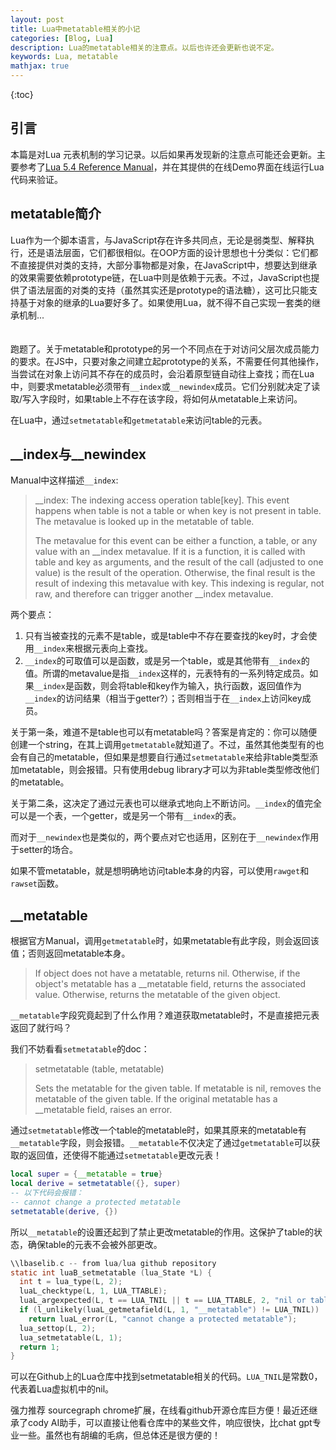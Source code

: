 ```yaml
---
layout: post
title: Lua中metatable相关的小记
categories: [Blog, Lua]
description: Lua的metatable相关的注意点。以后也许还会更新也说不定。
keywords: Lua, metatable
mathjax: true
---
```


{:toc}

## 引言

本篇是对Lua 元表机制的学习记录。以后如果再发现新的注意点可能还会更新。主要参考了[Lua 5.4 Reference Manual](http://www.lua.org/manual/5.4/manual.html)，并在其提供的在线Demo界面在线运行Lua代码来验证。


## metatable简介

Lua作为一个脚本语言，与JavaScript存在许多共同点，无论是弱类型、解释执行，还是语法层面，它们都很相似。在OOP方面的设计思想也十分类似：它们都不直接提供对类的支持，大部分事物都是对象，在JavaScript中，想要达到继承的效果需要依赖prototype链，在Lua中则是依赖于元表。不过，JavaScript也提供了语法层面的对类的支持（虽然其实还是prototype的语法糖），这可比只能支持基于对象的继承的Lua要好多了。如果使用Lua，就不得不自己实现一套类的继承机制...
<br />
<br />
<br />
跑题了。关于metatable和prototype的另一个不同点在于对访问父层次成员能力的要求。在JS中，只要对象之间建立起prototype的关系，不需要任何其他操作，当尝试在对象上访问其不存在的成员时，会沿着原型链自动往上查找；而在Lua中，则要求metatable必须带有`__index`或`__newindex`成员。它们分别就决定了读取/写入字段时，如果table上不存在该字段，将如何从metatable上来访问。

在Lua中，通过`setmetatable`和`getmetatable`来访问table的元表。

## __index与__newindex

Manual中这样描述`__index`:
> __index: The indexing access operation table[key]. This event happens when table is not a table or when key is not present in table. The metavalue is looked up in the metatable of table.
> 
> The metavalue for this event can be either a function, a table, or any value with an __index metavalue. If it is a function, it is called with table and key as arguments, and the result of the call (adjusted to one value) is the result of the operation. Otherwise, the final result is the result of indexing this metavalue with key. This indexing is regular, not raw, and therefore can trigger another __index metavalue.

两个要点：
1. 只有当被查找的元素不是table，或是table中不存在要查找的key时，才会使用`__index`来根据元表向上查找。
2. `__index`的可取值可以是函数，或是另一个table，或是其他带有`__index`的值。所谓的metavalue是指`__index`这样的，元表特有的一系列特定成员。如果`__index`是函数，则会将table和key作为输入，执行函数，返回值作为`__index`的访问结果（相当于getter?）；否则相当于在`__index`上访问key成员。


关于第一条，难道不是table也可以有metatable吗？答案是肯定的：你可以随便创建一个string，在其上调用`getmetatable`就知道了。不过，虽然其他类型有的也会有自己的metatable，但如果是想要自行通过`setmetatable`来给非table类型添加metatable，则会报错。只有使用debug library才可以为非table类型修改他们的metatable。

关于第二条，这决定了通过元表也可以继承式地向上不断访问。`__index`的值完全可以是一个表，一个getter，或是另一个带有`__index`的表。

而对于`__newindex`也是类似的，两个要点对它也适用，区别在于`__newindex`作用于setter的场合。



如果不管metatable，就是想明确地访问table本身的内容，可以使用`rawget`和`rawset`函数。

## __metatable

根据官方Manual，调用`getmetatable`时，如果metatable有此字段，则会返回该值；否则返回metatable本身。

> If object does not have a metatable, returns nil. Otherwise, if the object's metatable has a __metatable field, returns the associated value. Otherwise, returns the metatable of the given object.

`__metatable`字段究竟起到了什么作用？难道获取metatable时，不是直接把元表返回了就行吗？

我们不妨看看`setmetatable`的doc：

> setmetatable (table, metatable)
> 
> Sets the metatable for the given table. If metatable is nil, removes the metatable of the given table. If the original metatable has a __metatable field, raises an error.

通过`setmetatable`修改一个table的metatable时，如果其原来的metatable有`__metatable`字段，则会报错。`__metatable`不仅决定了通过`getmetatable`可以获取的返回值，还使得不能通过`setmetatable`更改元表！

```Lua
local super = {__metatable = true}
local derive = setmetatable({}, super)
-- 以下代码会报错：
-- cannot change a protected metatable
setmetatable(derive, {})
```

所以`__metatable`的设置还起到了禁止更改metatable的作用。这保护了table的状态，确保table的元表不会被外部更改。

```C
\\lbaselib.c -- from lua/lua github repository
static int luaB_setmetatable (lua_State *L) {
  int t = lua_type(L, 2);
  luaL_checktype(L, 1, LUA_TTABLE);
  luaL_argexpected(L, t == LUA_TNIL || t == LUA_TTABLE, 2, "nil or table");
  if (l_unlikely(luaL_getmetafield(L, 1, "__metatable") != LUA_TNIL))
    return luaL_error(L, "cannot change a protected metatable");
  lua_settop(L, 2);
  lua_setmetatable(L, 1);
  return 1;
}
```
可以在Github上的Lua仓库中找到setmetatable相关的代码。`LUA_TNIL`是常数0，代表着Lua虚拟机中的nil。<aside>强力推荐 sourcegraph chrome扩展，在线看github开源仓库巨方便！最近还继承了cody AI助手，可以直接让他看仓库中的某些文件，响应很快，比chat gpt专业一些。虽然也有胡编的毛病，但总体还是很方便的！</aside>